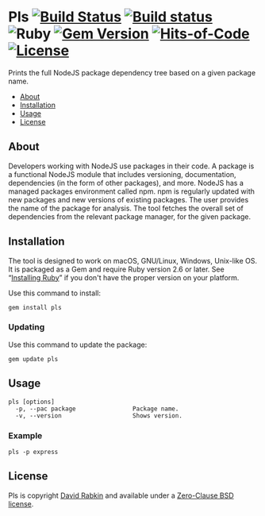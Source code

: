 # Pls [![Build Status](https://travis-ci.org/rdavid/pls.svg)](https://travis-ci.org/rdavid/pls) [![Build status](https://ci.appveyor.com/api/projects/status/yqxb43ltxrjj776a?svg=true)](https://ci.appveyor.com/project/rdavid/pls) ![Ruby](https://github.com/rdavid/pls/workflows/Ruby/badge.svg) [![Gem Version](https://badge.fury.io/rb/pls.svg)](https://badge.fury.io/rb/pls) [![Hits-of-Code](https://hitsofcode.com/github/rdavid/pls)](https://hitsofcode.com/view/github/rdavid/pls) [![License](https://img.shields.io/badge/license-0BSD-green)](https://github.com/rdavid/pls/blob/master/LICENSE)
Prints the full NodeJS package dependency tree based on a given package name.

* [About](#about)
* [Installation](#installation)
* [Usage](#usage)
* [License](#license)

## About
Developers working with NodeJS use packages in their code. A package is a
functional NodeJS module that includes versioning, documentation, dependencies
(in the form of other packages), and more. NodeJS has a managed packages
environment called npm. npm is regularly updated with new packages and new
versions of existing packages. The user provides the name of the package for
analysis. The tool fetches the overall set of dependencies from the relevant
package manager, for the given package.

## Installation
The tool is designed to work on macOS, GNU/Linux, Windows, Unix-like OS. It is
packaged as a Gem and require Ruby version 2.6 or later.  See “[Installing
Ruby](https://www.ruby-lang.org/en/documentation/installation/)” if you don't
have the proper version on your platform.

Use this command to install:

    gem install pls

### Updating
Use this command to update the package:

    gem update pls

## Usage
    pls [options]
      -p, --pac package                Package name.
      -v, --version                    Shows version.

### Example
    pls -p express

## License
Pls is copyright [David Rabkin](http://cv.rabkin.co.il) and
available under a [Zero-Clause BSD license](https://github.com/rdavid/pls/blob/master/LICENSE).
